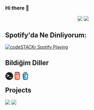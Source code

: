 ### Hi there 👋
<p align="center">
 <a href="https://discord.com/users/783709594370441236" target"blank_"><img src="https://img.shields.io/badge/Discord%20-7289DA.svg?&style=for-the-badge&logo=discord&logoColor=white"></a>
  <a href="https://open.spotify.com/user/q2661c8ytxyuzqyvbgt3bgb6s" target"blank_"><img src="https://img.shields.io/badge/Spotify%20-1ed760.svg?&style=for-the-badge&logo=spotify&logoColor=white"></a>
  
## Spotify'da Ne Dinliyorum:

[<img src="https://now-playing-codestackr.vercel.app/api/spotify-playing" alt="codeSTACKr Spotify Playing" width="350" />](https://open.spotify.com/user/q2661c8ytxyuzqyvbgt3bgb6s)
  
 ## Bildiğim Diller

<img align="left" alt="Terminal" width="26px" src="https://raw.githubusercontent.com/github/explore/80688e429a7d4ef2fca1e82350fe8e3517d3494d/topics/terminal/terminal.png" />
<img align="left" alt="Html" width="26px" src="https://raw.githubusercontent.com/github/explore/80688e429a7d4ef2fca1e82350fe8e3517d3494d/topics/html/html.png"/>
<img align="left" alt="Css" width="26px" src="https://raw.githubusercontent.com/github/explore/80688e429a7d4ef2fca1e82350fe8e3517d3494d/topics/css/css.png"/>
</br>

## Projects
![](https://github-readme-stats.vercel.app/api?username=boranity&show_icons=true&count_private=true)
![](https://github-readme-stats.vercel.app/api/top-langs/?username=boranity&langs_count=4&layout=compact)
